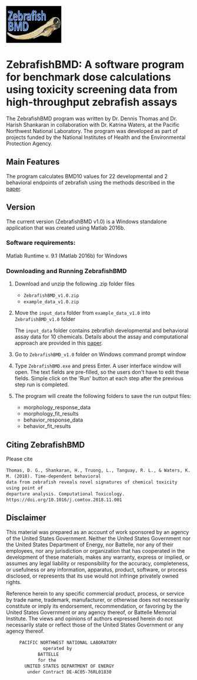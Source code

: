 <img src="/images/ZebrafishBMD.png" alt="ZebrafishBMD" width="150" height ="100" />

# ZebrafishBMD: A software program for benchmark dose calculations using toxicity screening data from high-throughput zebrafish assays 


The ZebrafishBMD program was written by Dr. Dennis Thomas and 
Dr. Harish Shankaran in collaboration with Dr. Katrina Waters, 
at the Pacific Northwest National Laboratory. 
The program was developed as part of projects funded by the National 
Institutes of Health and the Environmental Protection Agency.

## Main Features

The program calculates BMD10 values for 
22 developmental and 2 behavioral endpoints of zebrafish using the methods described
in the [paper]().

## Version

The current version (ZebrafishBMD v1.0) is a Windows 
standalone application that was created using Matlab 2016b. 
 
### Software requirements:
Matlab Runtime v. 9.1 (Matlab 2016b) for Windows

### Downloading and Running ZebrafishBMD

1. Download and unzip the following .zip folder files

	* `ZebrafishBMD_v1.0.zip`
	* `example_data_v1.0.zip`


2. Move the `input_data` folder from `example_data_v1.0` into `ZebrafishBMD_v1.0` folder

	The `input_data` folder contains zebrafish developmental and behavioral assay 
	data for 10 chemicals. Details about the assay and computational approach are 
	provided in this [paper]().
	
3. Go to `ZebrafishBMD_v1.0` folder on Windows command prompt window
4. Type `ZebrafishBMD.exe` and press Enter.
	A user interface window will open. The text fields are pre-filled, so the users don't
	have to edit these fields. Simple click on the 'Run' button at each step after the 
	previous step run is completed.
	
	

5. The program will create the following folders to save the run output files:

	* morphology_response_data
	* morphology_fit_results
	* behavior_response_data
	* behavior_fit_results

## Citing ZebrafishBMD

Please cite

```
Thomas, D. G., Shankaran, H., Truong, L., Tanguay, R. L., & Waters, K. M. (2018). Time-dependent behavioral 
data from zebrafish reveals novel signatures of chemical toxicity using point of 
departure analysis. Computational Toxicology. https://doi.org/10.1016/j.comtox.2018.11.001

```
## Disclaimer
This material was prepared as an account of work sponsored by an agency of the
United States Government.  Neither the United States Government nor the United
States Department of Energy, nor Battelle, nor any of their employees, nor any
jurisdiction or organization that has cooperated in the development of these
materials, makes any warranty, express or implied, or assumes any legal
liability or responsibility for the accuracy, completeness, or usefulness or
any information, apparatus, product, software, or process disclosed, or
represents that its use would not infringe privately owned rights.

Reference herein to any specific commercial product, process, or service by
trade name, trademark, manufacturer, or otherwise does not necessarily
constitute or imply its endorsement, recommendation, or favoring by the United
States Government or any agency thereof, or Battelle Memorial Institute. The
views and opinions of authors expressed herein do not necessarily state or
reflect those of the United States Government or any agency thereof.

		 PACIFIC NORTHWEST NATIONAL LABORATORY
			      operated by
				BATTELLE
				for the
		   UNITED STATES DEPARTMENT OF ENERGY
		    under Contract DE-AC05-76RL01830


